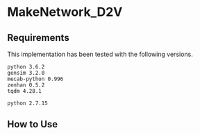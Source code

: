 # MakeNetwork_D2V

## Requirements

This implementation has been tested with the following versions.

```
python 3.6.2
gensim 3.2.0
mecab-python 0.996
zenhan 0.5.2
tqdm 4.28.1
```

```
python 2.7.15

```

## How to Use

